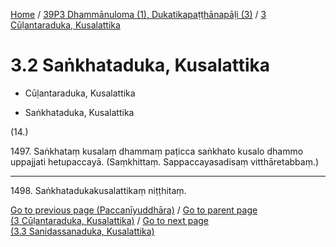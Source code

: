 
[Home](/) / [39P3 Dhammānuloma (1), Dukatikapaṭṭhānapāḷi (3)](...md) / [3 Cūḷantaraduka, Kusalattika](../39P3/3.md)

# 3.2 Saṅkhataduka, Kusalattika

* Cūḷantaraduka, Kusalattika

* Saṅkhataduka, Kusalattika

(14.)

1497\. Saṅkhataṃ kusalaṃ dhammaṃ paṭicca saṅkhato kusalo dhammo uppajjati hetupaccayā. (Saṃkhittaṃ. Sappaccayasadisaṃ vitthāretabbaṃ.)

---

1498\. Saṅkhatadukakusalattikaṃ niṭṭhitaṃ.



[Go to previous page (Paccanīyuddhāra)](3.1/3.1.2/3.1.2.1--7/Paccaniyuddhara.md) / [Go to parent page (3 Cūḷantaraduka, Kusalattika)](../39P3/3.md) / [Go to next page (3.3 Sanidassanaduka, Kusalattika)](3.3.md)


